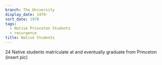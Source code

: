 ```yaml
---
branch: The University
display_date: 1970-
sort_date: 1970
tags:
  - Native Princeton Students
  - resurgence
title: Native Students
---
```


24 Native students matriculate at and eventually graduate from Princeton (insert pic)
